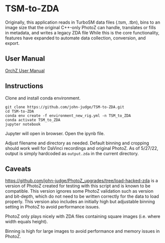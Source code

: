 # TSM-to-ZDA
Originally, this application reads in TurboSM data files (.tsm, .tbn), bins to an image size that the original C++-only PhotoZ can handle, translates or fills in metadata, and writes a legacy ZDA file
While this is the core functionality, features have expanded to automate data collection, conversion, and export.

## User Manual
[OrchZ User Manual](https://docs.google.com/document/d/13jKigNSDtpZ_gP7-GxjhCbAx95AXcjIO4ldb4gicgj0/edit?usp=sharing)

## Instructions

Clone and install conda environment.
```
git clone https://github.com/john-judge/TSM-to-ZDA.git
cd TSM-to-ZDA
conda env create -f environment_new_rig.yml -n TSM_to_ZDA
conda activate TSM_to_ZDA
jupyter notebook
```

Jupyter will open in browser. Open the ipynb file.

Adjust filename and directory as needed. Default binning and cropping should work well for DaVinci recordings and original PhotoZ.
As of 5/27/22, output is simply hardcoded as `output.zda` in the current directory.

## Caveats
https://github.com/john-judge/PhotoZ_upgrades/tree/load-hacked-zda is a version of PhotoZ created for testing with this script and is known to be compatible. This version ignores some PhotoZ validation such as version and bit-depth, which do not need to be written correctly for the data to load properly. This version also includes an initially high but adjustable binning setting in PhotoZ to avoid performance issues.

PhotoZ only plays nicely with ZDA files containing square images (i.e. where width equals height).

Binning is high for large images to avoid performance and memory issues in PhotoZ.
